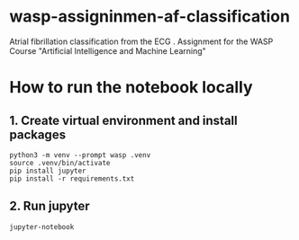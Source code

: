 # wasp-assigninmen-af-classification
 Atrial fibrillation classification from the ECG . Assignment for the WASP Course "Artificial Intelligence and Machine Learning"

# How to run the notebook locally

## 1. Create virtual environment and install packages
```console
python3 -m venv --prompt wasp .venv
source .venv/bin/activate
pip install jupyter
pip install -r requirements.txt
```

## 2. Run jupyter
```console
jupyter-notebook
```